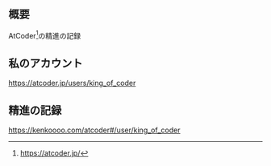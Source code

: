## 概要
AtCoder[^1]の精進の記録</br>

## 私のアカウント
https://atcoder.jp/users/king_of_coder

## 精進の記録
https://kenkoooo.com/atcoder#/user/king_of_coder

[^1]:https://atcoder.jp/
